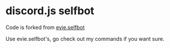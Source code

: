 # discord.js selfbot

Code is forked from [evie.selfbot](https://github.com/eslachance/evie.selfbot)

Use evie.selfbot's, go check out my commands if you want sure. 